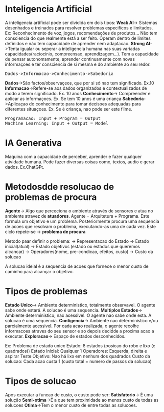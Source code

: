 # Inteligencia Artificial
A inteligencia artificial pode ser dividida em dois tipos:
**Weak AI**-> Sistemas desenhados e treinados para resolver problemas especificos e limitados. Ex: Reconhecimento de voz, jogos, recomendações de produtos... Não tem consciencia do que realmente está a ser feito. Operam dentro de limites definidos e não tem capacidade de aprender nem adaptacao. 
**Strong AI**->Tenta igualar ou seperar a inteligencia humana nas suas variadas capacidades(raciocinio, compreensao, aprendizagem...). Tem a capacidade de pensar autonomamente, aprender continuamente com novas informaçoes e ter consciencia de si mesma e do ambiente ao seu redor.


<pre>
Dados->Informacao->Conhecimento->Sabedoria
</pre>
**Dados**->São factos/observaçeos, que por si só nao tem significado. Ex.10
**Informacao**->Refere-se aos dados organizados e contextualizados de modo a terem significado. Ex. 10 anos
**Conhecimento**-> Compreender e aplicar as informaçoes. Ex. Se tem 10 anos é uma criança
**Sabedoria**->Aplicaçao do conhecimento para tomar decisoes adequadas para diferentes situaçoes. Ex. Se é criança, nao pode ser este filme.

<pre>
Programacao: Input + Program = Output
Machine Learning: Input + Output = Model
</pre>

# IA Generativa
Maquina com a capacidade de perceber, aprender e fazer qualquer atividade humana. Pode fazer diversas coisas como, textos, audio e gerar dados. Ex.ChatGPt.

# Metodosdde resolucao de problemas de procura
**Agente**-> Algo que perceciona o ambiente através de sensores e atua no ambiente atravez de **atuadores**. Agente = Arquitetura + Programa.
Este formula um objetivo e um problema. Posteriormente procura uma sequencia de acoes que resolvam o problema, executando-as uma de cada vez. Este ciclo repete-se -> **problema de procura**

Metodo paar definir o problema:
-> Representacao do Estado
-> Estado inicial(atual)
-> Estado objetivos (estado ou estados que queremos alcancar)
-> Operadores(nome, pre-condicao, efeitos, custo)
-> Custo da solucao

A solucao ideial é a sequencia de acoes que fornece o menor custo de caminho para alcançar o objetivo.

# Tipos de problemas
**Estado Unico**-> Ambiente deterministico, totalmente observavel. O agente sabe onde estará. A solucao é uma sequencia.
**Multiplos Estados**-> Ambiente deterministico, nao acessivel. O agente nao sabe onde esta. A solucao é uma sequencia.
**Contigencia**-> Ambiente nao deterministico e/ou parcialmente acessivel. Por cada acao realizada, o agente recolhe informacoes atraves do seu sensor e so depois decidde a proxima acao a executar.
**Exploracao**-> Espaço de estados desconhecidos.

Ex: Problema de estado unico
Estado: 8 estados (posicao do robo e lixo (e quadrados))
Estado Inicial: Qualquer 1
Operadores: Esquerda, direita e aspirar
Teste Objetivo: Nao há lixo em nenhum dos quadrados
Custo da solucao: Cada acao custa 1 (custo total = numero de passos da solucao)

# Tipos de solucao
Apos executar a funcao de custo, o custo pode ser:
**Satisfatorio**-> É uma solução
**Semi-otima**->É a que tem proximidade ao menos custo de todas as solucoes
**Otima**->Tem o menor custo de entre todas as solucoes.